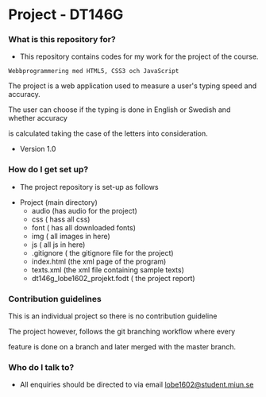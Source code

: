 # Project - DT146G #

### What is this repository for? ###

* This repository contains codes for my work for the project of the course. 

`Webbprogrammering med HTML5, CSS3 och JavaScript` 

The project is a web application used to measure a user's typing speed and accuracy. 

The user can choose if the typing is done in English or Swedish and whether accuracy

is calculated taking the case of the letters into consideration.

* Version 1.0


### How do I get set up? ###

* The project repository is set-up as follows
- Project 	(main directory)
	- audio (has audio for the project) 
	- css	( hass all css)
	- font	( has all downloaded fonts)
	- img	( all images in here)
	- js	( all js in here)
	- .gitignore ( the gitignore file for the project)
	- index.html (the xml page of the program)
	- texts.xml	(the xml file containing sample texts)
	- dt146g_lobe1602_projekt.fodt ( the project report)

### Contribution guidelines ###
This is an individual project so there is no contribution guideline 

The project however, follows the git branching workflow where every

feature is done on a branch and later merged with the master branch. 


### Who do I talk to? ###

* All enquiries should be directed to  via email <lobe1602@student.miun.se>
